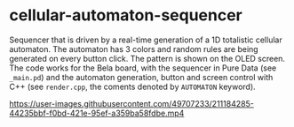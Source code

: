 # cellular-automaton-sequencer

Sequencer that is driven by a real-time generation of a 1D totalistic cellular automaton. The automaton has 3 colors and random rules are being generated on every button click. The pattern is shown on the OLED screen. The code works for the Bela board, with the sequencer in Pure Data (see `_main.pd`) and the automaton generation, button and screen control with C++ (see `render.cpp`, the coments denoted by `AUTOMATON` keyword).



https://user-images.githubusercontent.com/49707233/211184285-44235bbf-f0bd-421e-95ef-a359ba58fdbe.mp4

